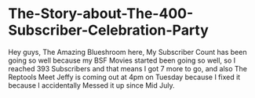 # The-Story-about-The-400-Subscriber-Celebration-Party
Hey guys, The Amazing Blueshroom here, My Subscriber Count has been going so well because my BSF Movies started been going so well, so I reached 393 Subscribers and that means I got 7 more to go, and also The Reptools Meet Jeffy is coming out at 4pm on Tuesday because I fixed it because I accidentally Messed it up since Mid July. 
